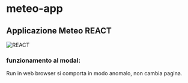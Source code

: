 # meteo-app
## Applicazione Meteo REACT

![REACT](https://external-content.duckduckgo.com/iu/?u=https%3A%2F%2Ftse4.mm.bing.net%2Fth%3Fid%3DOIP.R3IhOEtCHPSH4SXPwnL43AHaD4%26pid%3DApi&f=1)

### funzionamento al modal:
Run in web browser si comporta in modo anomalo, non cambia pagina.
